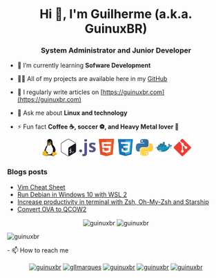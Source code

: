 <h1 align="center">Hi 👋, I'm Guilherme (a.k.a. GuinuxBR)</h1>
<h3 align="center">System Administrator and Junior Developer</h3>

- 🌱 I’m currently learning **Sofware Development**

- 👨‍💻 All of my projects are available here in my [GitHub](https://github.com/guinuxbr)

- 📝 I regularly write articles on [https://guinuxbr.com](https://guinuxbr.com)

- 💬 Ask me about **Linux and technology**

- ⚡ Fun fact **Coffee ☕, soccer ⚽, and Heavy Metal lover 🤘**

<p align="center">
  <img src="https://raw.githubusercontent.com/guinuxbr/guinuxbr/master/img/linux-icon.svg" alt="linux" width="40" height="40"/> 
  <img src="https://raw.githubusercontent.com/guinuxbr/guinuxbr/master/img/gnu_bash-icon.svg" alt="bash" width="40" height="40"/>
  <img src="https://raw.githubusercontent.com/guinuxbr/guinuxbr/master/img/javascript-icon.svg" alt="javascript" width="40" height="40"/> 
  <img src="https://raw.githubusercontent.com/guinuxbr/guinuxbr/master/img/w3_html5-icon.svg" alt="html5" width="40" height="40"/> 
  <img src="https://raw.githubusercontent.com/guinuxbr/guinuxbr/master/img/css3-icon.svg" alt="css3" width="40" height="40"/> 
  <img src="https://raw.githubusercontent.com/guinuxbr/guinuxbr/master/img/python-icon.svg" alt="python" width="40" height="40"/>
  <img src="https://raw.githubusercontent.com/guinuxbr/guinuxbr/master/img/docker-icon.svg" alt="docker" width="40" height="40"/> 
  <img src="https://raw.githubusercontent.com/guinuxbr/guinuxbr/master/img/git-scm-icon.svg" alt="git" width="40" height="40"/> 
</p>

### Blogs posts
<!-- BLOG-POST-LIST:START -->
- [Vim Cheat Sheet](https://dev.to/guinuxbr/vim-cheat-sheet-5b6b)
- [Run Debian in Windows 10 with WSL 2](https://dev.to/guinuxbr/run-debian-in-windows-10-with-wsl-2-3dkf)
- [Increase productivity in terminal with Zsh, Oh-My-Zsh and Starship](https://dev.to/guinuxbr/increase-productivity-in-terminal-with-zsh-oh-my-zsh-and-starship-8ap)
- [Convert OVA to QCOW2](https://dev.to/guinuxbr/convert-ova-to-qcow2-48f2)
<!-- BLOG-POST-LIST:END -->

<p align="center">
<img align="center" src="https://github-readme-stats.vercel.app/api/top-langs/?username=guinuxbr&layout=compact&hide=html" alt="guinuxbr" />

<img align="center" src="https://github-readme-stats.vercel.app/api?username=guinuxbr&show_icons=true" alt="guinuxbr" />
</p>

<p align="left"> <img src="https://komarev.com/ghpvc/?username=guinuxbr" alt="guinuxbr" /> </p>
- 📫 How to reach me
<p align="center">
<a href="mailto:guinuxbr@gmail.com" target="_blank">
<img align="center" src="https://cdn.jsdelivr.net/npm/simple-icons@3.0.1/icons/gmail.svg" alt="guinuxbr" height="30" width="30" /></a>
<a href="https://linkedin.com/in/gllmarques" target="_blank">
<img align="center" src="https://cdn.jsdelivr.net/npm/simple-icons@3.0.1/icons/linkedin.svg" alt="gllmarques" height="30" width="30" /></a>
<a href="https://dev.to/guinuxbr" target="_blank">
<img align="center" src="https://cdn.jsdelivr.net/npm/simple-icons@3.0.1/icons/dev-dot-to.svg" alt="guinuxbr" height="30" width="30" /></a>
<a href="https://twitter.com/guinuxbr" target="blank">
<img align="center" src="https://cdn.jsdelivr.net/npm/simple-icons@3.0.1/icons/twitter.svg" alt="guinuxbr" height="30" width="30" /></a>
<a href="https://instagram.com/guinuxbr" target="_blank">
<img align="center" src="https://cdn.jsdelivr.net/npm/simple-icons@3.0.1/icons/instagram.svg" alt="guinuxbr" height="30" width="30" /></a>
</p>
